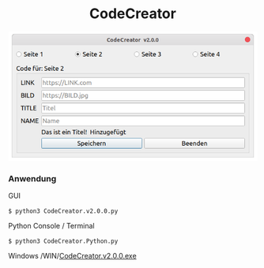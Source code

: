 <h1 align="center">CodeCreator</h1>

<p align="center">
    <img src="https://raw.githubusercontent.com/Morpheus2018/CodeCreator/master/screenshot/screenshot.v2.0.0.png" alt="Empty interface">
</p>

### Anwendung
GUI
```
$ python3 CodeCreator.v2.0.0.py
```
Python Console / Terminal
```
$ python3 CodeCreator.Python.py
```

Windows /WIN/<a href="https://github.com/Morpheus2018/CodeCreator/raw/master/WIN/CodeCreator.v2.0.0.exe">CodeCreator.v2.0.0.exe </a>
